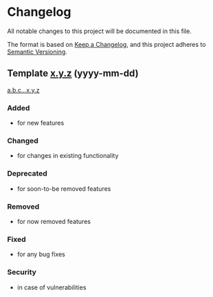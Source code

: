 # Changelog

All notable changes to this project will be documented in this file.

The format is based on [Keep a Changelog](https://keepachangelog.com/),
and this project adheres to [Semantic Versioning](https://semver.org/spec/v2.0.0.html).

## Template [x.y.z](https://github.com/java-romp/jromp/releases/tag/x.y.z) (yyyy-mm-dd)

[a.b.c...x.y.z](https://github.com/java-romp/jromp/compare/a.b.c...x.y.z)

### Added

- for new features

### Changed

- for changes in existing functionality

### Deprecated

- for soon-to-be removed features

### Removed

- for now removed features

### Fixed

- for any bug fixes

### Security

- in case of vulnerabilities
